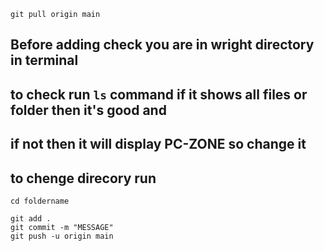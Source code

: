 `git pull origin main`


## Before adding check you are in wright directory in terminal 
## to check run `ls` command if it shows all files or folder then it's good and
## if not then it will display PC-ZONE so change it 
## to chenge direcory run 
`cd foldername`

```
git add .
git commit -m "MESSAGE"
git push -u origin main
```
